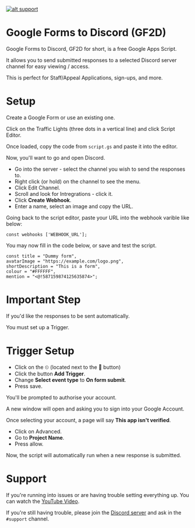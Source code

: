 <a href='https://dytuk.me/bmac' target='_blank'>![alt support](https://img.shields.io/badge/support-blue)</a>

# Google Forms to Discord (GF2D)
Google Forms to Discord, GF2D for  short, is a free Google Apps Script.

It allows you to send submitted responses to a selected Discord server channel for easy viewing / access.

This is perfect for Staff/Appeal Applications, sign-ups, and more.



# Setup

Create a Google Form or use an existing one.

Click on the Traffic Lights (three dots in a vertical line) and click Script Editor.

Once loaded, copy the code from `script.gs` and paste it into the editor.

Now, you'll want to go and open Discord.

- Go into the server - select the channel you wish to send the responses to.
- Right click (or hold) on the channel to see the menu.
- Click Edit Channel.
- Scroll and look for Intregrations - click it.
- Click **Create Webhook**.
- Enter a name, select an image and copy the URL.

Going back to the script editor, paste your URL into the webhook varible like below:


```JS
const webhooks ['WEBHOOK_URL'];
```

You may now fill in the code below, or save and test the script.

```JS
const title = "Dummy form",
avatarImage = "https://example.com/logo.png",
shortDescription = "This is a form",
colour = "#FFFFFF",
mention = "<@!587159874125635874>";
```

# Important Step

If you'd like the responses to be sent automatically.

You must set up a Trigger.

# Trigger Setup

- Click on the ⏲ (located next to the 💾 button)
- Click the button **Add Trigger**.
- Change **Select event type** to **On form submit**.
- Press save.

You'll be prompted to authorise your account.

A new window will open and asking you to sign into your Google Account.

Once selecting your account, a page will say **This app isn't verified**.

- Click on Advanced.
- Go to **Project Name**.
- Press allow.

Now, the script will automatically run when a new response is submitted.

# Support

If you're running into issues or are having trouble setting everything up.
You can watch the [YouTube Video](https://www.youtube.com/watch?v=3OWl38WHCfE).

If you're still having trouble, please join the [Discord server](https://dytuk.me/discord) and ask in the `#support` channel.
